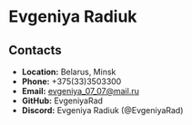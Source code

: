 # **Evgeniya Radiuk**
## Contacts
* **Location:** Belarus, Minsk
* **Phone:** +375(33)3503300
* **Email:** evgeniya_07_07@mail.ru
* **GitHub:** EvgeniyaRad
* **Discord:** Evgeniya Radiuk (@EvgeniyaRad)
